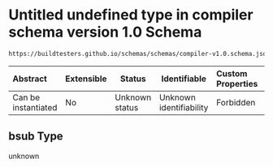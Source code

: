 # Untitled undefined type in compiler schema version 1.0 Schema

```txt
https://buildtesters.github.io/schemas/schemas/compiler-v1.0.schema.json#/properties/bsub
```




| Abstract            | Extensible | Status         | Identifiable            | Custom Properties | Additional Properties | Access Restrictions | Defined In                                                                             |
| :------------------ | ---------- | -------------- | ----------------------- | :---------------- | --------------------- | ------------------- | -------------------------------------------------------------------------------------- |
| Can be instantiated | No         | Unknown status | Unknown identifiability | Forbidden         | Allowed               | none                | [compiler-v1.0.schema.json\*](../out/compiler-v1.0.schema.json "open original schema") |

## bsub Type

unknown
